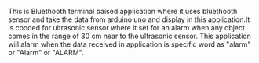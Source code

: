 This is Bluethooth terminal baised application where it uses bluethooth sensor and take the data from arduino
uno and display in this application.It is cooded for ultrasonic sensor where it set for an alarm when any object comes in the
range of 30 cm near to the ultrasonic sensor. This application will alarm when the data received in application
is specific word as "alarm" or "Alarm" or "ALARM".
